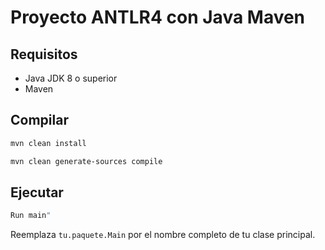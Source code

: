 # Proyecto ANTLR4 con Java Maven

## Requisitos

- Java JDK 8 o superior
- Maven

## Compilar

```sh
mvn clean install

mvn clean generate-sources compile
```

## Ejecutar

```sh
Run main"
```

Reemplaza `tu.paquete.Main` por el nombre completo de tu clase principal.
